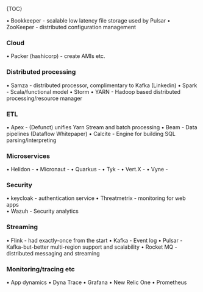 {TOC}

 • Bookkeeper - scalable low latency file storage used by Pulsar
 • ZooKeeper - distributed configuration management

### Cloud
 • Packer (hashicorp) - create AMIs etc.

### Distributed processing
 • Samza - distributed processor, complimentary to Kafka (Linkedin)
 • Spark - Scala/functional model
 • Storm
 • YARN - Hadoop based distributed processing/resource manager

### ETL
 • Apex - (Defunct) unifies Yarn Stream and batch processing
 • Beam - Data pipelines (Dataflow Whitepaper)
 • Calcite - Engine for building SQL parsing/interpreting

### Microservices
 • Helidon - 
 • Micronaut - 
 • Quarkus - 
 • Tyk - 
 • Vert.X - 
 • Vyne - 

### Security 
 • keycloak - authentication service
 • Threatmetrix - monitoring for web apps   
 • Wazuh - Security analytics

### Streaming
 • Flink - had exactly-once from the start
 • Kafka - Event log
 • Pulsar - Kafka-but-better multi-region support and scalability
 • Rocket MQ - distributed messaging and streaming


### Monitoring/tracing etc
 • App dynamics
 • Dyna Trace
 • Grafana
 • New Relic One
 • Prometheus
